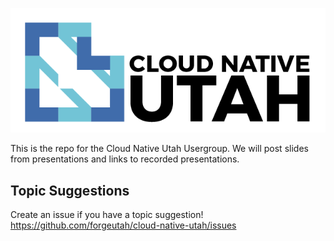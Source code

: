 ![Cloud Native Utah](logo.png)

This is the repo for the Cloud Native Utah Usergroup. We will post slides from presentations and links to recorded presentations.

## Topic Suggestions

Create an issue if you have a topic suggestion! https://github.com/forgeutah/cloud-native-utah/issues


